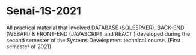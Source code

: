 # Senai-1S-2021
All practical material that involved DATABASE (SQLSERVER), BACK-END (WEBAPI) & FRONT-END (JAVASCRIPT and REACT ) developed during the second semester of the Systems Development technical course.
(First semester of 2021).
